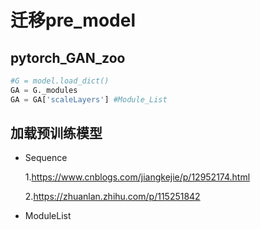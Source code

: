 # 迁移pre_model

## pytorch_GAN_zoo

```py
#G = model.load_dict()
GA = G._modules
GA = GA['scaleLayers'] #Module_List

```

## 加载预训练模型

- Sequence

  1.https://www.cnblogs.com/jiangkejie/p/12952174.html

  2.https://zhuanlan.zhihu.com/p/115251842
  
- ModuleList

